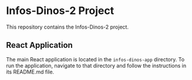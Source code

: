 # Infos-Dinos-2 Project

This repository contains the Infos-Dinos-2 project.

## React Application

The main React application is located in the `infos-dinos-app` directory. To run the application, navigate to that directory and follow the instructions in its README.md file.
